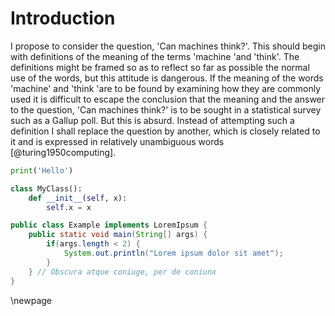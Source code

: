# Introduction

I propose to consider the question, 'Can machines think?'.
This should begin with definitions of the meaning of the terms 'machine 'and 'think'.
The definitions might be framed so as to reflect so far as possible the normal use of the words, but this attitude is dangerous.
If the meaning of the words 'machine' and 'think 'are to be found by examining how they are commonly used it is difficult to escape the conclusion that the meaning and the answer to the question, 'Can machines think?' is to be sought in a statistical survey such as a Gallup poll.
But this is absurd. Instead of attempting such a definition I shall replace the question by another, which is closely related to it and is expressed in relatively unambiguous words [@turing1950computing].

```python
print('Hello')

class MyClass():
	def __init__(self, x):
		self.x = x
```

```java
public class Example implements LoremIpsum { 
	public static void main(String[] args) {
		if(args.length < 2) {
			System.out.println("Lorem ipsum dolor sit amet");
		}
	} // Obscura atque coniuge, per de coniunx
}		
```



\newpage